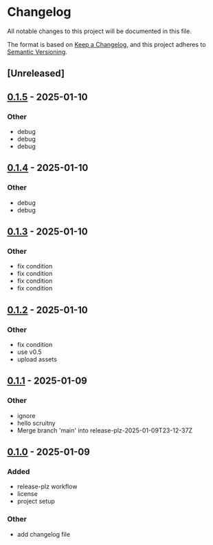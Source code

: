# Changelog

All notable changes to this project will be documented in this file.

The format is based on [Keep a Changelog](https://keepachangelog.com/en/1.0.0/),
and this project adheres to [Semantic Versioning](https://semver.org/spec/v2.0.0.html).

## [Unreleased]

## [0.1.5](https://github.com/code-sleuth/scrutiny/compare/v0.1.4...v0.1.5) - 2025-01-10

### Other

- debug
- debug
- debug

## [0.1.4](https://github.com/code-sleuth/scrutiny/compare/v0.1.3...v0.1.4) - 2025-01-10

### Other

- debug
- debug

## [0.1.3](https://github.com/code-sleuth/scrutiny/compare/v0.1.2...v0.1.3) - 2025-01-10

### Other

- fix condition
- fix condition
- fix condition
- fix condition

## [0.1.2](https://github.com/code-sleuth/scrutiny/compare/v0.1.1...v0.1.2) - 2025-01-10

### Other

- fix condition
- use v0.5
- upload assets

## [0.1.1](https://github.com/code-sleuth/scrutiny/compare/v0.1.0...v0.1.1) - 2025-01-09

### Other

- ignore
- hello scruitny
- Merge branch 'main' into release-plz-2025-01-09T23-12-37Z

 ## [0.1.0](https://github.com/code-sleuth/scrutiny/releases/tag/v0.1.0) - 2025-01-09

 ### Added

 - release-plz workflow
 - license
 - project setup

 ### Other

 - add changelog file

